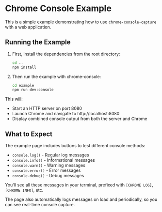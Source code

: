 # Chrome Console Example

This is a simple example demonstrating how to use `chrome-console-capture` with a web application.

## Running the Example

1. First, install the dependencies from the root directory:
   ```bash
   cd ..
   npm install
   ```

2. Then run the example with chrome-console:
   ```bash
   cd example
   npm run dev:console
   ```

This will:
- Start an HTTP server on port 8080
- Launch Chrome and navigate to http://localhost:8080
- Display combined console output from both the server and Chrome

## What to Expect

The example page includes buttons to test different console methods:
- `console.log()` - Regular log messages
- `console.info()` - Informational messages
- `console.warn()` - Warning messages
- `console.error()` - Error messages
- `console.debug()` - Debug messages

You'll see all these messages in your terminal, prefixed with `[CHROME LOG]`, `[CHROME INFO]`, etc.

The page also automatically logs messages on load and periodically, so you can see real-time console capture. 